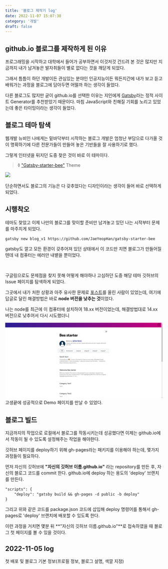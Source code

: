 ```yaml
---
title: '블로그 제작기 log'
date: 2022-11-07 15:07:38
category: '개발'
draft: false
---
```


## github.io 블로그를 제작하게 된 이유

프로그래밍을 시작하고 대학에서 들어가 공부하면서 이것저것 건드려 본 것은 많지만 지금까지 내가 남겨놓은 발자취들이 별로 없다는 것을 깨닫게 되었다.

그래서 틈틈이 하던 개발이든 관심있는 분야인 인공지능이든 뭐든지간에 내가 보고 듣고 배워가는 과정을 블로그에 담아두면 어떨까 하는 생각이 들었다.

다른 블로그도 많지만 굳이 github.io를 선택한 이유는 지인에게 [Gatsby](https://www.gatsbyjs.com/)라는 정적 사이트 Generator를 추천받았기 때문이다. 마침 JavaScript와 친해질 기회를 노리고 있었는데 좋은 타이밍이라는 생각이 들었다.

## 블로그 테마 탐색

웹개발 뉴비인 나에게는 밑바닥부터 시작하는 블로그 개발은 엄청난 부담으로 다가올 것이 명확하기에 다른 전문가들이 만들어 놓은 기반들을 잘 사용하기로 했다.

그렇게 인터넷을 뒤지던 도중 찾은 것이 바로 이 테마이다.
<br>

> ◊ ["Gatsby-starter-bee"](https://github.com/JaeYeopHan/gatsby-starter-bee) Theme

![](https://github.com/JaeYeopHan/gatsby-starter-bee/raw/master/assets/screenshot.png)

단순하면서도 블로그의 기능은 다 갖추었다는 디자인이라는 생각이 들어 바로 선택하게 되었다.

## 시행착오

테마도 찾았고 이제 나만의 블로그를 맞이할 준비만 남겨놓고 있던 나는 시작부터 문제를 마주치게 되었다.

```
gatsby new blog_v1 https://github.com/JaeYeopHan/gatsby-starter-bee
```

gatsby도 깔고 모든 환경이 갖추어져 있던 상태에서 이 코드만 치면 블로그가 만들어질텐데 내 컴퓨터는 에러만 내뱉을 뿐이었다.

<br>

구글링으로도 문제점을 찾지 못해 어떻게 해야하나 고심하던 도중 해당 테마 깃허브의 Issue 페이지를 탐색하게 되었다.

그곳에서 내가 처한 상황과 아주 유사한 문제로 [포스트](https://github.com/JaeYeopHan/gatsby-starter-bee/issues/316)를 올린 사람이 있었는데, 여기에 답글로 달린 해결방법은 바로 **node 버전을 낮추는 것**이었다.

나는 node를 최근에 이 컴퓨터에 설치하여 18.xx 버전이었는데, 해결방법대로 14.xx 버전으로 낮추어서 다시 시도했더니

![](images/블로그_제작기/demo_capture.png)
<br>
고생끝에 성공적으로 Demo 페이지를 만날 수 있었다.

## 블로그 빌드

지금까지의 작업으로 로컬에서 블로그를 작동시키는데 성공했다면 이제는 github.io에서 작동이 될 수 있도록 설정해주는 작업을 해야한다.

깃허브 페이지를 deploy하기 위해 gh-pages라는 패키지를 이용해야 하는데, 몇가지 과정들이 필요하다.
<br>

먼저 자신의 깃허브에 **"자신의 깃허브 이름.github.io"** 라는 repository를 만든 후, 자신의 블로그 코드를 commit 한다.
github.io에 deploy 하는 용도의 'deploy' 브랜치를 만든다.

```
"scripts": {
    "deploy": "gatsby build && gh-pages -d public -b deploy"
}
```

그리고 위와 같은 코드를 package.json 코드에 삽입해 deploy 명령어를 통해서 gh-pages로 'deploy' 브랜치에 배포할 수 있도록 한다.

이런 과정을 거치면 몇분 뒤 **"자신의 깃허브 이름.github.io"**로 접속하였을 때 블로그 첫 페이지를 볼 수 있을 것이다.
<br>

## 2022-11-05 log

첫 배포 및 블로그 기본 정보(프로필 정보, 블로그 설명, 색깔 지정)
